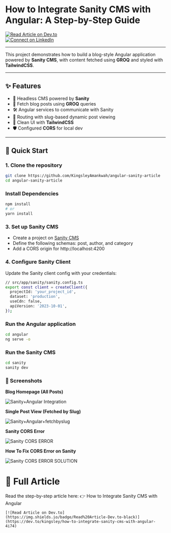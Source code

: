 # How to Integrate Sanity CMS with Angular: A Step-by-Step Guide

[![Read Article on Dev.to](https://img.shields.io/badge/Read%20Article-Dev.to-black)](https://dev.to/kingsley/how-to-integrate-sanity-cms-with-angular-4i74)  
[![Connect on LinkedIn](https://img.shields.io/badge/Connect%20on-LinkedIn-blue)](https://www.linkedin.com/in/kingsleyamankwah/)

---

This project demonstrates how to build a blog-style Angular application powered by **Sanity CMS**, with content fetched using **GROQ** and styled with **TailwindCSS**.

---

## ✨ Features

- 🧠 Headless CMS powered by **Sanity**
- 🧾 Fetch blog posts using **GROQ** queries
- 🛠 Angular services to communicate with Sanity
- 🧭 Routing with slug-based dynamic post viewing
- 🎨 Clean UI with **TailwindCSS**
- 🛡️ Configured **CORS** for local dev

---

## 🚀 Quick Start

### 1. Clone the repository

```bash
git clone https://github.com/KingsleyAmankwah/angular-sanity-article
cd angular-sanity-article
```

### Install Dependencies

```bash
npm install
# or
yarn install
```

### 3. Set up Sanity CMS

- Create a project on [Sanity CMS](https://www.sanity.io/)
- Define the following schemas: post, author, and category
- Add a CORS origin for http://localhost:4200

### 4. Configure Sanity Client

Update the Sanity client config with your credentials:

```bash
// src/app/sanity/sanity.config.ts
export const client = createClient({
  projectId: 'your_project_id',
  dataset: 'production',
  useCdn: false,
  apiVersion: '2023-10-01',
});

```

### Run the Angular application

```bash
cd angular
ng serve -o
```

### Run the Sanity CMS

```bash
cd sanity
sanity dev
```

### 📸 Screenshots

**Blog Homepage (All Posts)**

![Sanity+Angular Integration](https://dev-to-uploads.s3.amazonaws.com/uploads/articles/54k5v4npep7375exkrsn.jpg)

**Single Post View (Fetched by Slug)**

![Sanity+Angular+fetchbyslug](https://dev-to-uploads.s3.amazonaws.com/uploads/articles/8nuj5kahdqbdjozm4b0z.jpg)

**Sanity CORS Error**

![Sanity CORS ERROR](https://dev-to-uploads.s3.amazonaws.com/uploads/articles/o3b6n1y2849cnr8psw6z.png)

**How To Fix CORS Error on Sanity**

![Sanity CORS ERROR SOLUTION](https://dev-to-uploads.s3.amazonaws.com/uploads/articles/rbqw8wr66r254nfnm7zk.png)

# 📖 Full Article

Read the step-by-step article here:
👉 How to Integrate Sanity CMS with Angular

```
[![Read Article on Dev.to](https://img.shields.io/badge/Read%20Article-Dev.to-black)](https://dev.to/kingsley/how-to-integrate-sanity-cms-with-angular-4i74) 
```

